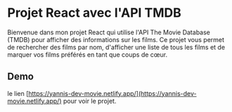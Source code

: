 # Projet React avec l'API TMDB

Bienvenue dans mon projet React qui utilise l'API The Movie Database (TMDB) pour afficher des informations sur les films. Ce projet vous permet de rechercher des films par nom, d'afficher une liste de tous les films et de marquer vos films préférés en tant que coups de cœur.

## Demo


le lien [https://yannis-dev-movie.netlify.app/](https://yannis-dev-movie.netlify.app/) pour voir le projet.


